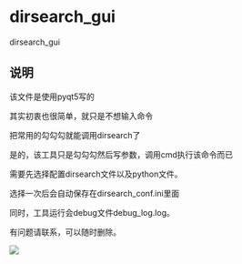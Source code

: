 # dirsearch_gui
dirsearch_gui
## 说明
该文件是使用pyqt5写的

其实初衷也很简单，就只是不想输入命令

把常用的勾勾勾就能调用dirsearch了

是的，该工具只是勾勾勾然后写参数，调用cmd执行该命令而已

需要先选择配置dirsearch文件以及python文件。

选择一次后会自动保存在dirsearch_conf.ini里面

同时，工具运行会debug文件debug_log.log。

有问题请联系，可以随时删除。

![](https://s3.bmp.ovh/imgs/2022/07/01/68c1bdb5aa5db6a2.png)
